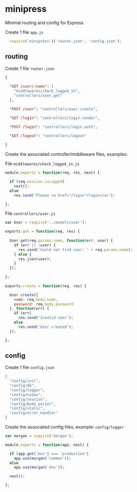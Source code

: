 # minipress

Minimal routing and config for Express

Create 1 file `app.js`

```javascript
  require('minipress')('router.json', 'config.json');
```

## routing

Create 1 file `router.json`

```json
{
  
  "GET /user/:name": [
    "middlewares/check_logged_in",
    "controllers/user.get"
  ],

  "POST /user": "controllers/user.create",

  "GET /login": "controllers/login.render",

  "POST /login": "controllers/login.auth",

  "GET /logout": "controllers/logout"
  
}
```

Create the associated controller/middleware files, examples: 

File `middlewares/check_logged_in.js`
```javascript
module.exports = function(req, res, next) {

  if (req.session.isLogged)
    next();
  else
    res.send('Please <a href="/login">login</a>');

};
```

File `controllers/user.js`
```javascript
var User = require('../models/user');

exports.get = function(req, res) {
  
  User.get(req.params.name, function(err, user) {
    if (err || !user) {
      res.send('Could not find user: ' + req.params.name);
    } else {
      res.json(user);  
    }
  });
  
};

exports.create = function(req, res) {

  User.create({
    name: req.body.name,
    password: req.body.password
  }, function(err) {
    if (err)
      res.send('Invalid user');
    else
      res.send('User created');
  });

};
```

## config

Create 1 file `config.json`

```json  
[
  "config/init",
  "config/db",
  "config/logger",
  "config/views",
  "config/session",
  "config/body_parser",
  "config/static",
  "config/error_handler"
]
```
  
Create the associated config files, example: `config/logger`

```javascript
var morgan = require('morgan');

module.exports = function(app, next) {

  if (app.get('env') === 'production')
    app.use(morgan('common'));
  else
    app.use(morgan('dev'));

  next();

};
```  